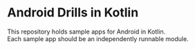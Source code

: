 # Android Drills in Kotlin

This repository holds sample apps for Android in Kotlin.  
Each sample app should be an independently runnable module.
